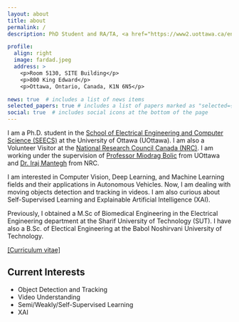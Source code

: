 ```yaml
---
layout: about
title: about
permalink: /
description: PhD Student and RA/TA, <a href="https://www2.uottawa.ca/en" target="_blank">University of Ottawa</a>

profile:
  align: right
  image: fardad.jpeg
  address: >
    <p>Room 5130, SITE Building</p>
    <p>800 King Edward</p>
    <p>Ottawa, Ontario, Canada, K1N 6N5</p>

news: true  # includes a list of news items
selected_papers: true # includes a list of papers marked as "selected={true}"
social: true  # includes social icons at the bottom of the page
---
```


I am a Ph.D. student in the <a href="https://engineering.uottawa.ca/school-EECS" target="_blank">School of Electrical Engineering and Computer Science (SEECS)</a> at the University of Ottawa (UOttawa). I am also a Volunteer Visitor at the <a href="https://nrc.canada.ca/en" target="_blank">National Research Council Canada (NRC)</a>. I am working under the supervision of <a href="https://engineering.uottawa.ca/people/bolic-miodrag" target="_blank">Professor Miodrag Bolic</a> from UOttawa and <a href="http://www.linkedin.com/in/iraj-mantegh" target="_blank">Dr. Iraj Mantegh</a> from NRC.

I am interested in Computer Vision, Deep Learning, and Machine Learning fields and their applications in Autonomous Vehicles. Now, I am dealing with moving objects detection and tracking in videos. I am also curious about Self-Supervised Learning and Explainable Artificial Intelligence (XAI).

Previously, I obtained a M.Sc of Biomedical Engineering in the Electrical Engineering department at the Sharif University of Technology (SUT). I have also a B.Sc. of Electical Engineering at the Babol Noshirvani University of Technology.

<a href="assets/Fardad_Dadboud_Resume_12-02-2022-17-17-50.pdf" target="_blank">\[Curriculum vitae\]</a>


Current Interests
----

- Object Detection and Tracking
- Video Understanding
- Semi/Weakly/Self-Supervised Learning
- XAI
